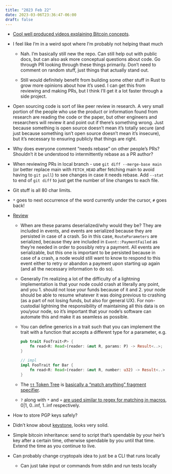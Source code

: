 ```yaml
---
title: "2023 Feb 22"
date: 2023-03-06T23:36:47-06:00
draft: false
---
```


- [Cool well produced videos explaining Bitcoin concepts](https://rawavocado.com/portfolio/#Schnorr_Signatures).

- I feel like I’m in a weird spot where I’m probably not helping thaat much
    - Nah. I’m basically still new the repo. Can still help out with public docs, but can also ask more conceptual questions about code. Go through PR looking through these things primarily. Don’t need to comment on random stuff, just things that actually stand out.

    - Still would definitely benefit from building some other stuff in Rust to grow more opinions about how it’s used. I can get this from reviewing and making PRs, but I think I’ll get it a lot faster through a side project.
- Open sourcing code is sort of like peer review in research. A very small portion of the people who use the product or information found from research are reading the code or the paper, but other engineers and researchers will review it and point out if there’s something wrong. Just because something is open source doesn’t mean it’s totally secure (and just because something isn’t open source doesn’t mean it’s insecure), but it’s necessary to ensuring publicly that things are right.
- Why does everyone comment “needs rebase” on other people’s PRs? Shouldn’t it be understood to intermittently rebase as a PR author?
- When reviewing PRs in local branch - use `git diff --merge-base main` (or better replace main with `FETCH_HEAD` after fetching main to avoid having to `git pull`) to see changes in case it needs rebase. Add `--stat` to end of `git diff` to just get the number of line changes to each file.
- Git stuff is all 80 char limits.
- `*` goes to next occurrence of the word currently under the cursor, `#` goes back!
- [Review](https://github.com/lightningdevkit/rust-lightning/pull/2015)
    - When are these params deserialized/why would they be? They are included in events, and events are serialized because they are persisted in case of a crash. So in this case, `RouteParameters` are serialized, because they are included in `Event::PaymentFailed` as they’re needed in order to possibly retry a payment. All events are serializable, but this one is important to be persisted because in case of a crash, a node would still want to know to respond to this event either to retry or abandon a payment upon starting up again (and all the necessary information to do so).

    - Generally I’m realizing a lot of the difficulty of a lightning implementation is that your node could crash at literally any point, and you 1. should not lose your funds because of it and 2. your node should be able to resume whatever it was doing previous to crashing (as a part of not losing funds, but also for general UX). For non-custodial lightning the responsibility of maintaining all this data is on you/your node, so it’s important that your node’s software can automate this and make it as seamless as possible.
    - You can define generics in a trait such that you can implement the trait with a function that accepts a different type for a parameter, e.g.
        
        ```rust
        pub trait FooTrait<P> {
        	fn read<R: Read>(reader: &mut R, params: P) -> Result<..>;
        }
        
        // impl
        impl FooTrait for Bar {
        	fn read<R: Read>(reader: &mut R, number: u32) -> Result<..> {}
        }
        ```
        
    - The [`tt` Token Tree](https://doc.rust-lang.org/reference/macros-by-example.html#metavariables) is [basically a “match anything” fragment specifier](https://stackoverflow.com/questions/40302026/what-does-the-tt-metavariable-type-mean-in-rust-macros).
    - `?` along with `*` and `+` [are used similar to regex for matching in macros](https://doc.rust-lang.org/reference/macros-by-example.html#repetitions), 0|1, 0..inf, 1..inf respectively.
- How to store PGP keys safely?
- Didn’t know about [keystone](https://keyst.one/), looks very solid.
- Simple bitcoin inheritance: send to script that’s spendable by your heir’s key after a certain time, otherwise spendable by you until that time. Extend the time as you continue to live.
- Can probably change cryptopals idea to just be a CLI that runs locally
    - Can just take input or commands from stdin and run tests locally

